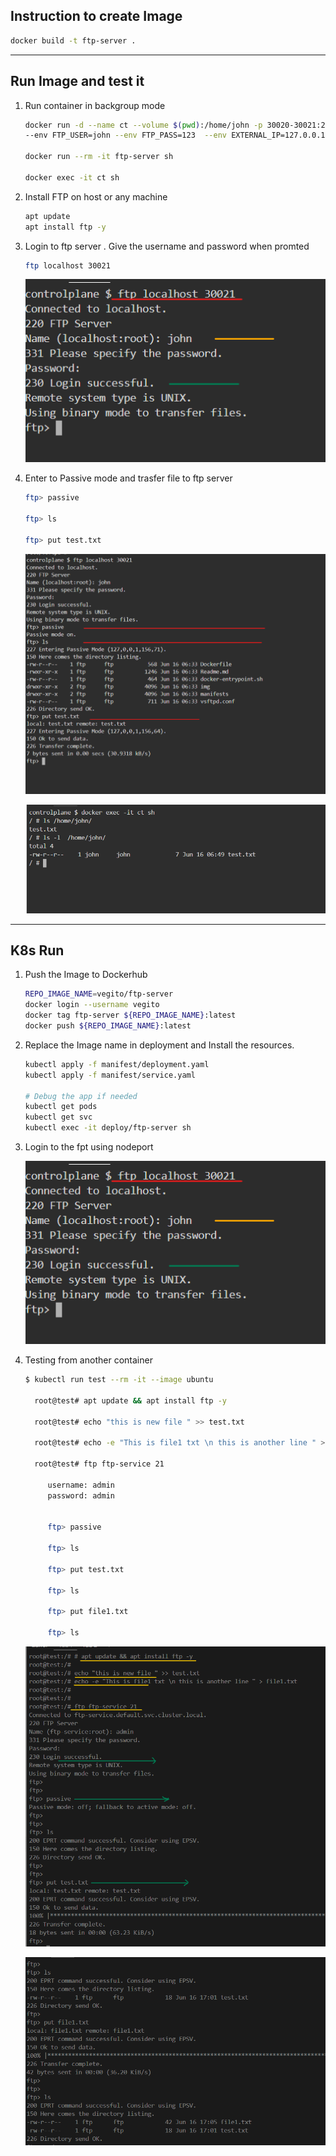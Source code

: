 ## Instruction to create Image

  ```bash
  docker build -t ftp-server .
  ```

-----------------------------

## Run Image and test it
  
  1. Run container in backgroup mode
  
     ```bash
     docker run -d --name ct --volume $(pwd):/home/john -p 30020-30021:20-21 -p 40000-40009:40000-40009 \
     --env FTP_USER=john --env FTP_PASS=123  --env EXTERNAL_IP=127.0.0.1 ftp-server

     docker run --rm -it ftp-server sh
     
     docker exec -it ct sh
     ```
  
  2. Install FTP on host or any machine
     
     ```bash
     apt update
     apt install ftp -y
     ```
  
  3. Login to ftp server  . Give the username and password when promted

     ```bash
     ftp localhost 30021
     ```
     
     ![Login](./img/ftp-login.png)
   
   4. Enter to Passive mode and trasfer file to ftp server
      
      ```bash
      ftp> passive
      
      ftp> ls

      ftp> put test.txt

      ```

      ![Passive Mode](./img/docker_passive.png)

      ![List File](./img/list_file.png)

------------------------------------------

## K8s Run 

1. Push the Image to Dockerhub
   
   ```bash
   REPO_IMAGE_NAME=vegito/ftp-server
   docker login --username vegito
   docker tag ftp-server ${REPO_IMAGE_NAME}:latest
   docker push ${REPO_IMAGE_NAME}:latest
   ```

2. Replace the Image name in deployment and Install the resources.

    ```bash
    kubectl apply -f manifest/deployment.yaml
    kubectl apply -f manifest/service.yaml
    
    # Debug the app if needed
    kubectl get pods
    kubectl get svc
    kubectl exec -it deploy/ftp-server sh
    ```

3. Login to the fpt using nodeport
   
   ![nodePort Login](/img/ftp-login.png)

4. Testing from another container 
   
   ```bash
   $ kubectl run test --rm -it --image ubuntu 
     
     root@test# apt update && apt install ftp -y

     root@test# echo "this is new file " >> test.txt
     
     root@test# echo -e "This is file1 txt \n this is another line " > file1.txt
     
     root@test# ftp ftp-service 21
        
        username: admin
        password: admin
     
        
        ftp> passive 

        ftp> ls

        ftp> put test.txt

        ftp> ls
        
        ftp> put file1.txt

        ftp> ls
   ```
   
   ![K8s FTP](./img/k8s-demo.png)

   ![Put ls](./img/k8s-put-list.png)
